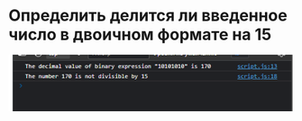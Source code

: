 # Определить делится ли введенное число в двоичном формате на 15

![результат работы](images/result.png)
